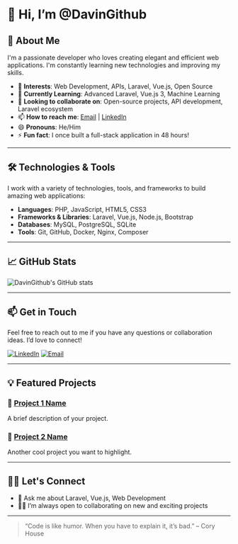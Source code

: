 # 👋 Hi, I’m @DavinGithub

## 🌟 About Me

I'm a passionate developer who loves creating elegant and efficient web applications. I'm constantly learning new technologies and improving my skills.

- 👀 **Interests**: Web Development, APIs, Laravel, Vue.js, Open Source
- 🌱 **Currently Learning**: Advanced Laravel, Vue.js 3, Machine Learning
- 💞️ **Looking to collaborate on**: Open-source projects, API development, Laravel ecosystem
- 📫 **How to reach me**: [Email](mailto:your-email@example.com) | [LinkedIn](https://www.linkedin.com/in/your-profile)
- 😄 **Pronouns**: He/Him
- ⚡ **Fun fact**: I once built a full-stack application in 48 hours!

---

## 🛠️ Technologies & Tools

I work with a variety of technologies, tools, and frameworks to build amazing web applications:

- **Languages**: PHP, JavaScript, HTML5, CSS3
- **Frameworks & Libraries**: Laravel, Vue.js, Node.js, Bootstrap
- **Databases**: MySQL, PostgreSQL, SQLite
- **Tools**: Git, GitHub, Docker, Nginx, Composer

---

## 📈 GitHub Stats

![DavinGithub's GitHub stats](https://github-readme-stats.vercel.app/api?username=DavinGithub&show_icons=true&hide_title=true&hide=prs&count_private=true&hide_border=true&theme=radical)

---

## 📫 Get in Touch

Feel free to reach out to me if you have any questions or collaboration ideas. I’d love to connect!

[![LinkedIn](https://img.shields.io/badge/LinkedIn-%230077B5.svg?&style=for-the-badge&logo=linkedin&logoColor=white)](https://www.linkedin.com/in/your-profile)
[![Email](https://img.shields.io/badge/Email-%23D14836.svg?&style=for-the-badge&logo=gmail&logoColor=white)](mailto:your-email@example.com)

---

## 💡 Featured Projects

### 🚀 [Project 1 Name](https://github.com/DavinGithub/project-1)
A brief description of your project.

### 🎯 [Project 2 Name](https://github.com/DavinGithub/project-2)
Another cool project you want to highlight.

---

## 👨‍💻 Let's Connect

- 💬 Ask me about Laravel, Vue.js, Web Development
- 🧑‍💻 I’m always open to collaborating on new and exciting projects

---

> “Code is like humor. When you have to explain it, it’s bad.” – Cory House
